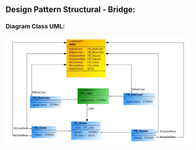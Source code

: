 ## Design Pattern Structural - Bridge:

### Diagram Class UML:

![](Design_Pattern_Structural_Bridge.JPG)